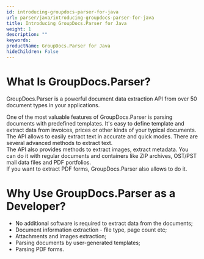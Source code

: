 ```yaml
---
id: introducing-groupdocs-parser-for-java
url: parser/java/introducing-groupdocs-parser-for-java
title: Introducing GroupDocs.Parser for Java
weight: 1
description: ""
keywords: 
productName: GroupDocs.Parser for Java
hideChildren: False
---
```

# What Is GroupDocs.Parser?

GroupDocs.Parser is a powerful document data extraction API from over 50 document types in your applications.

  
One of the most valuable features of GroupDocs.Parser is parsing documents with predefined templates. It's easy to define template and extract data from invoices, prices or other kinds of your typical documents.  
The API allows to easily extract text in accurate and quick modes. There are several advanced methods to extract text.  
The API also provides methods to extract images, extract metadata. You can do it with regular documents and containers like ZIP archives, OST/PST mail data files and PDF portfolios.  
If you want to extract PDF forms, GroupDocs.Parser also allows to do it.

# Why Use GroupDocs.Parser as a Developer?

*   No additional software is required to extract data from the documents;
*   Document information extraction - file type, page count etc;
*   Attachments and images extraction;
*   Parsing documents by user-generated templates;
*   Parsing PDF forms.
